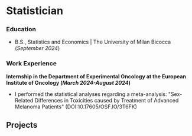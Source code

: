 # Statistician

### Education
- B.S., Statistics and Economics | The University of Milan Bicocca (_September 2024_)
### Work Experience
**Internship in the Department of Experimental Oncology at the European Institute of Oncology (_March 2024-August 2024_)**
- I performed the statistical analyses regarding a meta-analysis: "Sex-Related Differences in Toxicities caused by Treatment of Advanced Melanoma Patients" (DOI:10.17605/OSF.IO/3T6FK)

## Projects

